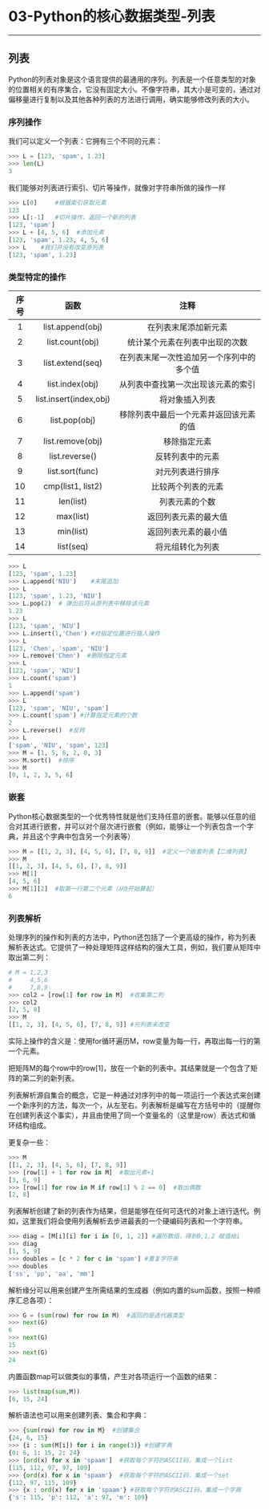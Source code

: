 # 03-Python的核心数据类型-列表

------

## 列表

Python的列表对象是这个语言提供的最通用的序列。列表是一个任意类型的对象的位置相关的有序集合，它没有固定大小。不像字符串，其大小是可变的，通过对偏移量进行复制以及其他各种列表的方法进行调用，确实能够修改列表的大小。

### 序列操作

我们可以定义一个列表：它拥有三个不同的元素：

```python
>>> L = [123, 'spam', 1.23]
>>> len(L)
3
```

我们能够对列表进行索引、切片等操作，就像对字符串所做的操作一样

```python
>>> L[0]     #根据索引获取元素
123
>>> L[:-1]   #切片操作，返回一个新的列表
[123, 'spam']
>>> L + [4, 5, 6]  #添加元素
[123, 'spam', 1.23, 4, 5, 6]
>>> L    #我们并没有改变原列表
[123, 'spam', 1.23] 
```

### 类型特定的操作

|  序号  |           函数           |          注释          |
| :--: | :--------------------: | :------------------: |
|  1   |    list.append(obj)    |      在列表末尾添加新元素      |
|  2   |    list.count(obj)     |   统计某个元素在列表中出现的次数    |
|  3   |    list.extend(seq)    | 在列表末尾一次性追加另一个序列中的多个值 |
|  4   |    list.index(obj)     |  从列表中查找第一次出现该元素的索引   |
|  5   | list.insert(index,obj) |       将对象插入列表        |
|  6   |     list.pop(obj)      | 移除列表中最后一个元素并返回该元素的值  |
|  7   |    list.remove(obj)    |        移除指定元素        |
|  8   |     list.reverse()     |       反转列表中的元素       |
|  9   |    list.sort(func)     |       对元列表进行排序       |
|  10  |   cmp(list1, list2)    |      比较两个列表的元素       |
|  11  |       len(list)        |       列表元素的个数        |
|  12  |       max(list)        |      返回列表元素的最大值      |
|  13  |       min(list)        |      返回列表元素的最小值      |
|  14  |       list(seq)        |       将元组转化为列表       |



```python
>>> L
[123, 'spam', 1.23]
>>> L.append('NIU')    #末尾追加
>>> L
[123, 'spam', 1.23, 'NIU'] 
>>> L.pop(2)  # 弹出后将从原列表中移除该元素
1.23
>>> L
[123, 'spam', 'NIU']
>>> L.insert(1,'Chen') #对指定位置进行插入操作
>>> L
[123, 'Chen', 'spam', 'NIU']
>>> L.remove('Chen')  #删除指定元素
>>> L
[123, 'spam', 'NIU']
>>> L.count('spam')
1
>>> L.append('spam')
>>> L
[123, 'spam', 'NIU', 'spam']
>>> L.count('spam') #计算指定元素的个数
2
>>> L.reverse()  #反转
>>> L
['spam', 'NIU', 'spam', 123]
>>> M = [1, 5, 6, 2, 0, 3]
>>> M.sort()  #排序
>>> M
[0, 1, 2, 3, 5, 6]
```

### 嵌套

Python核心数据类型的一个优秀特性就是他们支持任意的嵌套。能够以任意的组合对其进行嵌套，并可以对个层次进行嵌套（例如，能够让一个列表包含一个字典，并且这个字典中包含另一个列表等）

```python
>>> M = [[1, 2, 3], [4, 5, 6], [7, 8, 9]]  #定义一个嵌套列表【二维列表】
>>> M
[[1, 2, 3], [4, 5, 6], [7, 8, 9]] 
>>> M[1]
[4, 5, 6]
>>> M[1][2]  #取第一行第二个元素（从0开始算起）
6
```

### 列表解析

处理序列的操作和列表的方法中，Python还包括了一个更高级的操作，称为列表解析表达式。它提供了一种处理矩阵这样结构的强大工具，例如，我们要从矩阵中取出第二列：

```python
# M = 1,2,3
#  	  4,5,6
#     7,8,9
>>> col2 = [row[1] for row in M]  #收集第二列
>>> col2
[2, 5, 8]
>>> M
[[1, 2, 3], [4, 5, 6], [7, 8, 9]] #元列表未改变
```

实际上操作的含义是：使用for循环遍历M，row变量为每一行，再取出每一行的第一个元素。

把矩阵M的每个row中的row[1]，放在一个新的列表中。其结果就是一个包含了矩阵的第二列的新列表。

列表解析源自集合的概念，它是一种通过对序列中的每一项运行一个表达式来创建一个新序列的方法，每次一个，从左至右。列表解析是编写在方括号中的（提醒你在创建列表这个事实），并且由使用了同一个变量名的（这里是row）表达式和循环结构组成。

更复杂一些：

```python
>>> M
[[1, 2, 3], [4, 5, 6], [7, 8, 9]]
>>> [row[1] + 1 for row in M]  #取出元素+1
[3, 6, 9]
>>> [row[1] for row in M if row[1] % 2 == 0]  #取出偶数
[2, 8]
```

列表解析创建了新的列表作为结果，但是能够在任何可迭代的对象上进行迭代。例如，这里我们将会使用列表解析去步进最表的一个硬编码列表和一个字符串。

```python
>>> diag = [M[i][i] for i in [0, 1, 2]] #遍历数组，得到0,1,2 赋值给i
>>> diag
[1, 5, 9]
>>> doubles = [c * 2 for c in 'spam'] #重复字符串
>>> doubles
['ss', 'pp', 'aa', 'mm']
```

解析缘分可以用来创建产生所需结果的生成器（例如内置的sum函数，按照一种顺序汇总各项）：

```python
>>> G = (sum(row) for row in M)  #返回的是迭代器类型
>>> next(G)
6
>>> next(G)
15
>>> next(G)
24
```

内置函数map可以做类似的事情，产生对各项运行一个函数的结果：

```python
>>> list(map(sum,M))
[6, 15, 24]
```

解析语法也可以用来创建列表、集合和字典：

```python
>>> {sum(row) for row in M}  #创建集合
{24, 6, 15}
>>> {i : sum(M[i]) for i in range(3)} #创建字典
{0: 6, 1: 15, 2: 24}
>>> [ord(x) for x in 'spaam']  #获取每个字符的ASCII码，集成一个list
[115, 112, 97, 97, 109]
>>> {ord(x) for x in 'spaam'}  #获取每个字符的ASCII码，集成一个set
{112, 97, 115, 109}
>>> {x : ord(x) for x in 'spaam'} #获取每个字符的ASCII码，集成一个字典
{'s': 115, 'p': 112, 'a': 97, 'm': 109}
```

## 